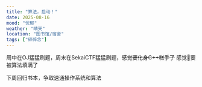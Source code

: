 ```yaml
---
title: "算法，启动！"
date: 2025-08-16
mood: "忧郁"
weather: "晴天"
location: "图书馆/宿舍"
tags: ["碎碎念"]
---
```


周中在OJ猛猛刷题，周末在SekaiCTF猛猛刷题，~~感觉要化身C++糕手了~~ 感觉🧠要被算法填满了

下周回归书本，争取速通操作系统和算法